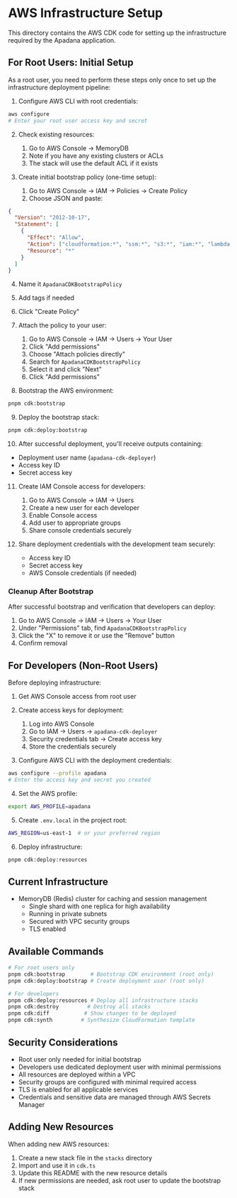 # AWS Infrastructure Setup

This directory contains the AWS CDK code for setting up the infrastructure required by the Apadana application.

## For Root Users: Initial Setup

As a root user, you need to perform these steps only once to set up the infrastructure deployment pipeline:

1. Configure AWS CLI with root credentials:

```bash
aws configure
# Enter your root user access key and secret
```

2. Check existing resources:

   1. Go to AWS Console → MemoryDB
   2. Note if you have any existing clusters or ACLs
   3. The stack will use the default ACL if it exists

3. Create initial bootstrap policy (one-time setup):
   1. Go to AWS Console → IAM → Policies → Create Policy
   2. Choose JSON and paste:

```json
{
  "Version": "2012-10-17",
  "Statement": [
    {
      "Effect": "Allow",
      "Action": ["cloudformation:*", "ssm:*", "s3:*", "iam:*", "lambda:*", "ec2:*", "memorydb:*"],
      "Resource": "*"
    }
  ]
}
```

4.  Name it `ApadanaCDKBootstrapPolicy`
5.  Add tags if needed
6.  Click "Create Policy"

7.  Attach the policy to your user:

    1.  Go to AWS Console → IAM → Users → Your User
    2.  Click "Add permissions"
    3.  Choose "Attach policies directly"
    4.  Search for `ApadanaCDKBootstrapPolicy`
    5.  Select it and click "Next"
    6.  Click "Add permissions"

8.  Bootstrap the AWS environment:

```bash
pnpm cdk:bootstrap
```

9. Deploy the bootstrap stack:

```bash
pnpm cdk:deploy:bootstrap
```

10. After successful deployment, you'll receive outputs containing:

- Deployment user name (`apadana-cdk-deployer`)
- Access key ID
- Secret access key

11. Create IAM Console access for developers:

    1. Go to AWS Console → IAM → Users
    2. Create a new user for each developer
    3. Enable Console access
    4. Add user to appropriate groups
    5. Share console credentials securely

12. Share deployment credentials with the development team securely:

    - Access key ID
    - Secret access key
    - AWS Console credentials (if needed)

### Cleanup After Bootstrap

After successful bootstrap and verification that developers can deploy:

1. Go to AWS Console → IAM → Users → Your User
2. Under "Permissions" tab, find `ApadanaCDKBootstrapPolicy`
3. Click the "X" to remove it or use the "Remove" button
4. Confirm removal

## For Developers (Non-Root Users)

Before deploying infrastructure:

1. Get AWS Console access from root user
2. Create access keys for deployment:

   1. Log into AWS Console
   2. Go to IAM → Users → `apadana-cdk-deployer`
   3. Security credentials tab → Create access key
   4. Store the credentials securely

3. Configure AWS CLI with the deployment credentials:

```bash
aws configure --profile apadana
# Enter the access key and secret you created
```

4. Set the AWS profile:

```bash
export AWS_PROFILE=apadana
```

5. Create `.env.local` in the project root:

```bash
AWS_REGION=us-east-1  # or your preferred region
```

6. Deploy infrastructure:

```bash
pnpm cdk:deploy:resources
```

## Current Infrastructure

- MemoryDB (Redis) cluster for caching and session management
  - Single shard with one replica for high availability
  - Running in private subnets
  - Secured with VPC security groups
  - TLS enabled

## Available Commands

```bash
# For root users only
pnpm cdk:bootstrap        # Bootstrap CDK environment (root only)
pnpm cdk:deploy:bootstrap # Create deployment user (root only)

# For developers
pnpm cdk:deploy:resources # Deploy all infrastructure stacks
pnpm cdk:destroy         # Destroy all stacks
pnpm cdk:diff           # Show changes to be deployed
pnpm cdk:synth         # Synthesize CloudFormation template
```

## Security Considerations

- Root user only needed for initial bootstrap
- Developers use dedicated deployment user with minimal permissions
- All resources are deployed within a VPC
- Security groups are configured with minimal required access
- TLS is enabled for all applicable services
- Credentials and sensitive data are managed through AWS Secrets Manager

## Adding New Resources

When adding new AWS resources:

1. Create a new stack file in the `stacks` directory
2. Import and use it in `cdk.ts`
3. Update this README with the new resource details
4. If new permissions are needed, ask root user to update the bootstrap stack
